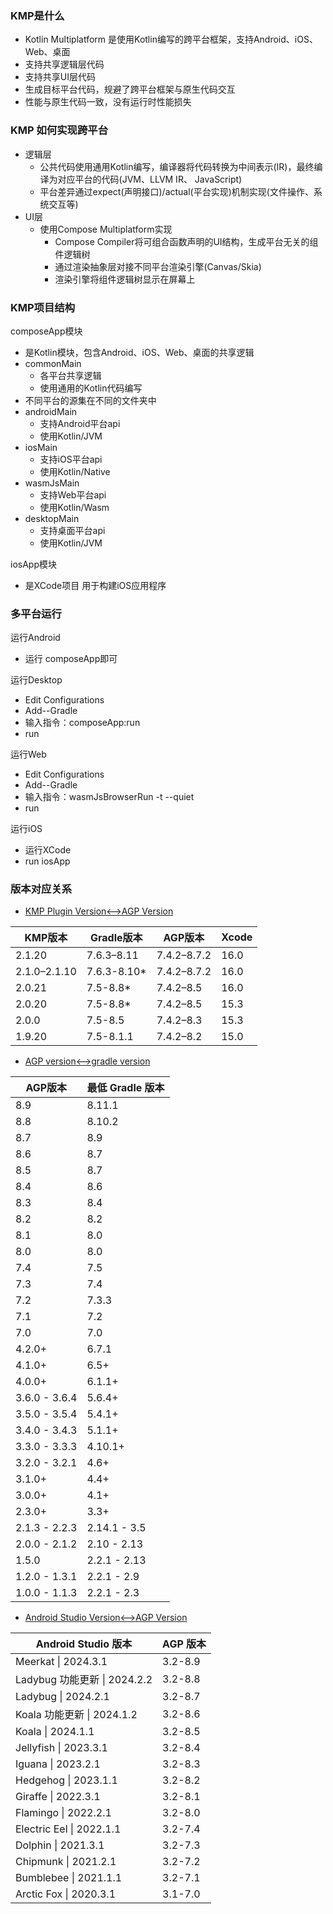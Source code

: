 ### KMP是什么
- Kotlin Multiplatform 是使用Kotlin编写的跨平台框架，支持Android、iOS、Web、桌面
- 支持共享逻辑层代码
- 支持共享UI层代码
- 生成目标平台代码，规避了跨平台框架与原生代码交互
- 性能与原生代码一致，没有运行时性能损失

### KMP 如何实现跨平台
- 逻辑层
  - 公共代码使用通用Kotlin编写，编译器将代码转换为中间表示(IR)，最终编译为对应平台的代码(JVM、LLVM IR、 JavaScript)
  - 平台差异通过expect(声明接口)/actual(平台实现)机制实现(文件操作、系统交互等) 
- UI层
  - 使用Compose Multiplatform实现
    - Compose Compiler将可组合函数声明的UI结构，生成平台无关的组件逻辑树
    - 通过渲染抽象层对接不同平台渲染引擎(Canvas/Skia)
    - 渲染引擎将组件逻辑树显示在屏幕上


### KMP项目结构
composeApp模块
- 是Kotlin模块，包含Android、iOS、Web、桌面的共享逻辑
- commonMain
  - 各平台共享逻辑
  - 使用通用的Kotlin代码编写
-  不同平台的源集在不同的文件夹中
  - androidMain
    - 支持Android平台api
    - 使用Kotlin/JVM
  - iosMain
    - 支持iOS平台api
    - 使用Kotlin/Native
  - wasmJsMain
    - 支持Web平台api
    - 使用Kotlin/Wasm
  - desktopMain
    - 支持桌面平台api
    - 使用Kotlin/JVM

iosApp模块
- 是XCode项目 用于构建iOS应用程序

### 多平台运行
运行Android
- 运行 composeApp即可

运行Desktop
- Edit Configurations
- Add--Gradle
- 输入指令：composeApp:run
- run

运行Web
- Edit Configurations
- Add--Gradle
- 输入指令：wasmJsBrowserRun -t --quiet
- run

运行iOS
- 运行XCode
- run iosApp

### 版本对应关系
- [KMP Plugin Version<-->AGP Version](https://kotlinlang.org/docs/multiplatform-compatibility-guide.html#version-compatibility)

| KMP版本        | Gradle版本    | AGP版本       | Xcode |
|--------------|-------------|-------------|-------|
| 2.1.20       | 7.6.3–8.11  | 7.4.2–8.7.2 | 16.0  |
| 2.1.0–2.1.10 | 7.6.3-8.10* | 7.4.2–8.7.2 | 16.0  |
| 2.0.21       | 7.5-8.8*    | 7.4.2–8.5   | 16.0  |
| 2.0.20       | 7.5-8.8*    | 7.4.2–8.5   | 15.3  |
| 2.0.0        | 7.5-8.5     | 7.4.2–8.3   | 15.3  |
| 1.9.20       | 7.5-8.1.1   | 7.4.2–8.2   | 15.0  |


- [AGP version<-->gradle version](https://developer.android.google.cn/build/releases/gradle-plugin?hl=zh-cn)

| AGP版本         | 最低 Gradle 版本 |
|---------------|--------------|
| 8.9           | 8.11.1       |
| 8.8           | 8.10.2       |
| 8.7           | 8.9          |
| 8.6           | 8.7          |
| 8.5           | 8.7          |
| 8.4           | 8.6          |
| 8.3           | 8.4          |
| 8.2           | 8.2          |
| 8.1           | 8.0          |
| 8.0           | 8.0          |
| 7.4           | 7.5          |
| 7.3           | 7.4          |
| 7.2           | 7.3.3        |
| 7.1           | 7.2          |
| 7.0           | 7.0          |
| 4.2.0+        | 6.7.1        |
| 4.1.0+        | 6.5+         |
| 4.0.0+        | 6.1.1+       |
| 3.6.0 - 3.6.4 | 5.6.4+       |
| 3.5.0 - 3.5.4 | 5.4.1+       |
| 3.4.0 - 3.4.3 | 5.1.1+       |
| 3.3.0 - 3.3.3 | 4.10.1+      |
| 3.2.0 - 3.2.1 | 4.6+         |
| 3.1.0+        | 4.4+         |
| 3.0.0+        | 4.1+         |
| 2.3.0+        | 3.3+         |
| 2.1.3 - 2.2.3 | 2.14.1 - 3.5 |
| 2.0.0 - 2.1.2 | 2.10 - 2.13  |
| 1.5.0         | 2.2.1 - 2.13 |
| 1.2.0 - 1.3.1 | 2.2.1 - 2.9  |
| 1.0.0 - 1.1.3 | 2.2.1 - 2.3  |

- [Android Studio Version<-->AGP Version](https://developer.android.google.cn/build/releases/gradle-plugin?hl=zh-cn)

| Android Studio 版本        | AGP 版本  |
|--------------------------|---------|
| Meerkat \| 2024.3.1      | 3.2-8.9 |
| Ladybug 功能更新 \| 2024.2.2 | 3.2-8.8 |
| Ladybug \| 2024.2.1      | 3.2-8.7 |
| Koala 功能更新 \| 2024.1.2   | 3.2-8.6 |
| Koala \| 2024.1.1        | 3.2-8.5 |
| Jellyfish \| 2023.3.1    | 3.2-8.4 |
| Iguana \| 2023.2.1       | 3.2-8.3 |
| Hedgehog \| 2023.1.1     | 3.2-8.2 |
| Giraffe \| 2022.3.1      | 3.2-8.1 |
| Flamingo \| 2022.2.1     | 3.2-8.0 |
| Electric Eel \| 2022.1.1 | 3.2-7.4 |
| Dolphin \| 2021.3.1      | 3.2-7.3 |
| Chipmunk \| 2021.2.1     | 3.2-7.2 |
| Bumblebee \| 2021.1.1    | 3.2-7.1 |
| Arctic Fox \| 2020.3.1   | 3.1-7.0 |
